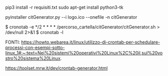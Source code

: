 pip3 install -r requisiti.txt
sudo apt-get install python3-tk

pyinstaller citGenerator.py --i logo.ico --onefile -n citGenerator

$ cronotab -e
*/2 * * * * /percorso_cartella/citGenerator/citGenerator.sh > /dev/null 2>&1
$ cronotab -l


FONTI:
https://howto.webarea.it/linux/utilizzo-di-crontab-per-schedulare-processi-con-esempi-sotto-linux_1#:~:text=Nei%20sistemi%20operativi%20Linux%2C%20il,sul%20vostro%20sistema%20Linux.

https://toolset.mrw.it/dev/crontab-generator.html